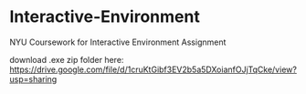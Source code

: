 # Interactive-Environment
 NYU Coursework for Interactive Environment Assignment


download .exe zip folder here:
https://drive.google.com/file/d/1cruKtGibf3EV2b5a5DXoianfOJjTqCke/view?usp=sharing
